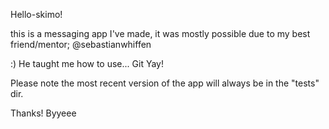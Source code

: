 Hello-skimo!


this is a messaging app I've made,
it was mostly possible due to my best friend/mentor; @sebastianwhiffen

:) He taught me how to use... Git
Yay!

Please note the most recent version of the app will always be in the "tests" dir.


Thanks!
Byyeee
